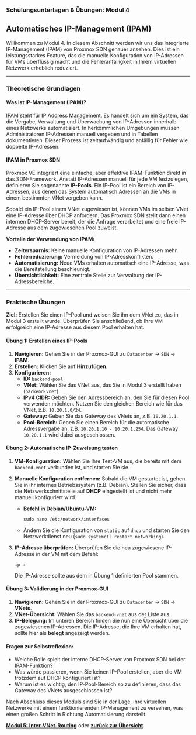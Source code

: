 ### Schulungsunterlagen & Übungen: Modul 4

## Automatisches IP-Management (IPAM)

Willkommen zu Modul 4. In diesem Abschnitt werden wir uns das integrierte IP-Management (IPAM) von Proxmox SDN genauer ansehen. Dies ist ein leistungsstarkes Feature, das die manuelle Konfiguration von IP-Adressen für VMs überflüssig macht und die Fehleranfälligkeit in Ihrem virtuellen Netzwerk erheblich reduziert.

-----

### Theoretische Grundlagen

#### Was ist IP-Management (IPAM)?

IPAM steht für IP Address Management. Es handelt sich um ein System, das die Vergabe, Verwaltung und Überwachung von IP-Adressen innerhalb eines Netzwerks automatisiert. In herkömmlichen Umgebungen müssen Administratoren IP-Adressen manuell vergeben und in Tabellen dokumentieren. Dieser Prozess ist zeitaufwändig und anfällig für Fehler wie doppelte IP-Adressen.

#### IPAM in Proxmox SDN

Proxmox VE integriert eine einfache, aber effektive IPAM-Funktion direkt in das SDN-Framework. Anstatt IP-Adressen manuell für jede VM festzulegen, definieren Sie sogenannte **IP-Pools**. Ein IP-Pool ist ein Bereich von IP-Adressen, aus denen das System automatisch Adressen an die VMs in einem bestimmten VNet vergeben kann.

Sobald ein IP-Pool einem VNet zugewiesen ist, können VMs im selben VNet eine IP-Adresse über DHCP anfordern. Das Proxmox SDN stellt dann einen internen DHCP-Server bereit, der die Anfrage verarbeitet und eine freie IP-Adresse aus dem zugewiesenen Pool zuweist.

**Vorteile der Verwendung von IPAM:**

  * **Zeitersparnis:** Keine manuelle Konfiguration von IP-Adressen mehr.
  * **Fehlerreduzierung:** Vermeidung von IP-Adresskonflikten.
  * **Automatisierung:** Neue VMs erhalten automatisch eine IP-Adresse, was die Bereitstellung beschleunigt.
  * **Übersichtlichkeit:** Eine zentrale Stelle zur Verwaltung der IP-Adressbereiche.

-----

### Praktische Übungen

**Ziel:** Erstellen Sie einen IP-Pool und weisen Sie ihn dem VNet zu, das in Modul 3 erstellt wurde. Überprüfen Sie anschließend, ob Ihre VM erfolgreich eine IP-Adresse aus diesem Pool erhalten hat.

#### Übung 1: Erstellen eines IP-Pools

1.  **Navigieren:** Gehen Sie in der Proxmox-GUI zu `Datacenter` -\> `SDN` -\> **IPAM**.
2.  **Erstellen:** Klicken Sie auf **Hinzufügen**.
3.  **Konfigurieren:**
      * **ID:** `backend-pool`
      * **VNet:** Wählen Sie das VNet aus, das Sie in Modul 3 erstellt haben (`backend-vnet`).
      * **IPv4 CIDR:** Geben Sie den Adressbereich an, den Sie für diesen Pool verwenden möchten. Nutzen Sie den gleichen Bereich wie für das VNet, z.B. `10.20.1.0/24`.
      * **Gateway:** Geben Sie das Gateway des VNets an, z.B. `10.20.1.1`.
      * **Pool-Bereich:** Geben Sie einen Bereich für die automatische Adressvergabe an, z.B. `10.20.1.10 - 10.20.1.254`. Das Gateway `10.20.1.1` wird dabei ausgeschlossen.

#### Übung 2: Automatische IP-Zuweisung testen

1.  **VM-Konfiguration:** Wählen Sie Ihre Test-VM aus, die bereits mit dem `backend-vnet` verbunden ist, und starten Sie sie.

2.  **Manuelle Konfiguration entfernen:** Sobald die VM gestartet ist, gehen Sie in ihr internes Betriebssystem (z.B. Debian). Stellen Sie sicher, dass die Netzwerkschnittstelle auf **DHCP** eingestellt ist und nicht mehr manuell konfiguriert wird.

      * **Befehl in Debian/Ubuntu-VM:**

        ```
        sudo nano /etc/network/interfaces

        ```

      * Ändern Sie die Konfiguration von `static` auf `dhcp` und starten Sie den Netzwerkdienst neu (`sudo systemctl restart networking`).

3.  **IP-Adresse überprüfen:** Überprüfen Sie die neu zugewiesene IP-Adresse in der VM mit dem Befehl:

    ```
    ip a

    ```

    Die IP-Adresse sollte aus dem in Übung 1 definierten Pool stammen.

#### Übung 3: Validierung in der Proxmox-GUI

1.  **Navigieren:** Gehen Sie in der Proxmox-GUI zu `Datacenter` -\> `SDN` -\> **VNets**.
2.  **VNet-Übersicht:** Wählen Sie das `backend-vnet` aus der Liste aus.
3.  **IP-Belegung:** Im unteren Bereich finden Sie nun eine Übersicht über die zugewiesenen IP-Adressen. Die IP-Adresse, die Ihre VM erhalten hat, sollte hier als **belegt** angezeigt werden.

#### Fragen zur Selbstreflexion:

  * Welche Rolle spielt der interne DHCP-Server von Proxmox SDN bei der IPAM-Funktion?
  * Was würde passieren, wenn Sie keinen IP-Pool erstellen, aber die VM trotzdem auf DHCP konfiguriert ist?
  * Warum ist es wichtig, den IP-Pool-Bereich so zu definieren, dass das Gateway des VNets ausgeschlossen ist?

Nach Abschluss dieses Moduls sind Sie in der Lage, Ihre virtuellen Netzwerke mit einem funktionierenden IP-Management zu versehen, was einen großen Schritt in Richtung Automatisierung darstellt.

**[Modul 5: Inter-VNet-Routing](05_Modul05_VNet.md)**   oder **[zurück zur Übersicht](00_Übersicht_SDN.md)**